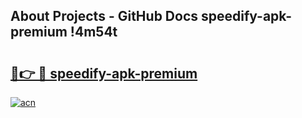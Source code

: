 ## About Projects - GitHub Docs speedify-apk-premium !4m54t

# <h2><a href="https://andorid.site?title=speedify-apk-premium&ref=19M">🔗👉 🔴 speedify-apk-premium</a></h2>

[![acn](https://github.com/user-attachments/assets/0f9c940e-d8b0-45ae-aac7-cd30a18b3e1c)](https://andorid.site?title=speedify-apk-premium&ref=19M)
